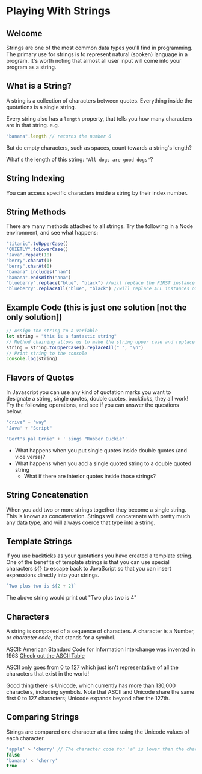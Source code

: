 # Playing With Strings

## Welcome

Strings are one of the most common data types you'll find in programming. The primary use for strings is to represent natural (spoken) language in a program. It's worth noting that almost all user input will come into your program as a string.

## What is a String?

A string is a collection of characters between quotes. Everything inside the quotations is a single string.

Every string also has a `length` property, that tells you how many characters are in that string.
e.g.

```js
"banana".length // returns the number 6
```

But do empty characters, such as spaces, count towards a string's length?

What's the length of this string: `"All dogs are good dogs"`?

## String Indexing

You can access specific characters inside a string by their index number.

## String Methods

There are many methods attached to all strings. Try the following in a Node environment, and see what happens:

```js
"titanic".toUpperCase()
"QUIETLY".toLowerCase()
"Java".repeat(10)
"berry".charAt(1)
"berry".charAt(0)
"banana".includes("nan")
"banana".endsWith("ana")
"blueberry".replace("blue", "black") //will replace the FIRST instance of the word you're trying to change 
"blueberry".replaceAll("blue", "black") //will replace ALL instances of the word you're trying to change
```

## Example Code (this is just one solution [not the only solution])

```js
// Assign the string to a variable
let string = "this is a fantastic string" 
// Method chaining allows us to make the string upper case and replace each empty string with a newline at the same time
string = string.toUpperCase().replaceAll(" ", "\n") 
// Print string to the console
console.log(string)
```

## Flavors of Quotes

In Javascript you can use any kind of quotation marks you want to designate a string, single quotes, double quotes, backticks, they all work! Try the following operations, and see if you can answer the questions below.

```js
"drive" + "way"
'Java' + "Script"

"Bert's pal Ernie" + ' sings "Rubber Duckie"'
```

- What happens when you put single quotes inside double quotes (and vice versa)?
- What happens when you add a single quoted string to a double quoted string
  - What if there are interior quotes inside those strings?

## String Concatenation

When you add two or more strings together they become a single string. This is known as concatenation. Strings will concatenate with pretty much any data type, and will always coerce that type into a string.

## Template Strings

If you use backticks as your quotations you have created a template string. One of the benefits of template strings is that you can use special characters `${}` to escape back to JavaScript so that you can insert expressions directly into your strings.

```js
`Two plus two is ${2 + 2}`
```

The above string would print out "Two plus two is 4"

## Characters

A string is composed of a sequence of characters.
A character is a Number, or _character code_, that stands for a symbol.

ASCII: American Standard Code for Information Interchange was invented in 1963
[Check out the ASCII Table](https://commons.wikimedia.org/wiki/File:ASCII-Table-wide.svg)

ASCII only goes from 0 to 127 which just isn't representative of all the characters that exist in the world!

Good thing there is Unicode, which currently has more than 130,000 characters, including symbols.
Note that ASCII and Unicode share the same first 0 to 127 characters; Unicode expands beyond after the 127th.

## Comparing Strings

Strings are compared one character at a time using the Unicode values of each character.

```js
'apple' > 'cherry' // The character code for 'a' is lower than the character code for 'c' so this comparison will return the boolean value false
false
'banana' < 'cherry'
true
```